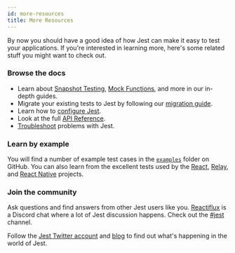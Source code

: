 ```yaml
---
id: more-resources
title: More Resources
---
```


By now you should have a good idea of how Jest can make it easy to test your applications. If you're interested in learning more, here's some related stuff you might want to check out.

### Browse the docs

- Learn about [Snapshot Testing](SnapshotTesting.md), [Mock Functions](MockFunctions.md), and more in our in-depth guides.
- Migrate your existing tests to Jest by following our [migration guide](MigrationGuide.md).
- Learn how to [configure Jest](Configuration.md).
- Look at the full [API Reference](GlobalAPI.md).
- [Troubleshoot](Troubleshooting.md) problems with Jest.

### Learn by example

You will find a number of example test cases in the [`examples`](https://github.com/facebook/jest/tree/master/examples) folder on GitHub. You can also learn from the excellent tests used by the [React](https://github.com/facebook/react/tree/master/src/renderers/__tests__), [Relay](https://github.com/facebook/relay/tree/master/packages/react-relay/modern/__tests__), and [React Native](https://github.com/facebook/react-native/tree/master/Libraries/Animated/src/__tests__) projects.

### Join the community

Ask questions and find answers from other Jest users like you. [Reactiflux](http://www.reactiflux.com/) is a Discord chat where a lot of Jest discussion happens. Check out the [#jest](https://discordapp.com/channels/102860784329052160/103622435865104384) channel.

Follow the [Jest Twitter account](https://twitter.com/fbjest) and [blog](/jest/blog/) to find out what's happening in the world of Jest.
